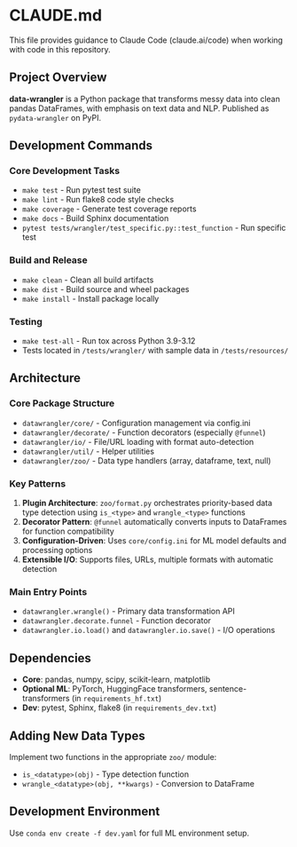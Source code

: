 # CLAUDE.md

This file provides guidance to Claude Code (claude.ai/code) when working with code in this repository.

## Project Overview
**data-wrangler** is a Python package that transforms messy data into clean pandas DataFrames, with emphasis on text data and NLP. Published as `pydata-wrangler` on PyPI.

## Development Commands

### Core Development Tasks
- `make test` - Run pytest test suite
- `make lint` - Run flake8 code style checks  
- `make coverage` - Generate test coverage reports
- `make docs` - Build Sphinx documentation
- `pytest tests/wrangler/test_specific.py::test_function` - Run specific test

### Build and Release
- `make clean` - Clean all build artifacts
- `make dist` - Build source and wheel packages
- `make install` - Install package locally

### Testing
- `make test-all` - Run tox across Python 3.9-3.12
- Tests located in `/tests/wrangler/` with sample data in `/tests/resources/`

## Architecture

### Core Package Structure
- `datawrangler/core/` - Configuration management via config.ini
- `datawrangler/decorate/` - Function decorators (especially `@funnel`)
- `datawrangler/io/` - File/URL loading with format auto-detection  
- `datawrangler/util/` - Helper utilities
- `datawrangler/zoo/` - Data type handlers (array, dataframe, text, null)

### Key Patterns
1. **Plugin Architecture**: `zoo/format.py` orchestrates priority-based data type detection using `is_<type>` and `wrangle_<type>` functions
2. **Decorator Pattern**: `@funnel` automatically converts inputs to DataFrames for function compatibility
3. **Configuration-Driven**: Uses `core/config.ini` for ML model defaults and processing options
4. **Extensible I/O**: Supports files, URLs, multiple formats with automatic detection

### Main Entry Points
- `datawrangler.wrangle()` - Primary data transformation API
- `datawrangler.decorate.funnel` - Function decorator
- `datawrangler.io.load()` and `datawrangler.io.save()` - I/O operations

## Dependencies
- **Core**: pandas, numpy, scipy, scikit-learn, matplotlib
- **Optional ML**: PyTorch, HuggingFace transformers, sentence-transformers (in `requirements_hf.txt`)
- **Dev**: pytest, Sphinx, flake8 (in `requirements_dev.txt`)

## Adding New Data Types
Implement two functions in the appropriate `zoo/` module:
- `is_<datatype>(obj)` - Type detection function
- `wrangle_<datatype>(obj, **kwargs)` - Conversion to DataFrame

## Development Environment
Use `conda env create -f dev.yaml` for full ML environment setup.